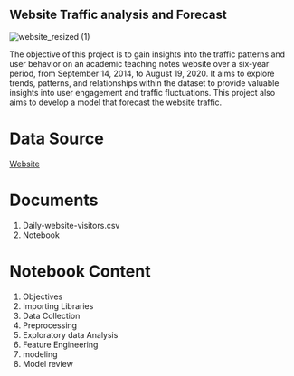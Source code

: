 ## Website Traffic analysis and Forecast


![website_resized (1)](https://github.com/Tshifhumulo10/Website-Traffic-analysis-and-Forecast/assets/115041717/f0e02225-8d02-4b7f-a578-bc23c089ea8f)

The objective of this project is to gain insights into the traffic patterns and user behavior on an academic teaching notes website over a six-year period, from September 14, 2014, to August 19, 2020. It aims to explore trends, patterns, and relationships within the dataset to provide valuable insights into user engagement and traffic fluctuations. This project also aims to develop a model that forecast the website traffic.

# Data Source

[Website](https://www.kaggle.com/datasets/bobnau/daily-website-visitors)

# Documents 

1. Daily-website-visitors.csv
2. Notebook
   
# Notebook Content

1. Objectives 
2. Importing Libraries
3. Data Collection
4. Preprocessing
5. Exploratory data Analysis
6. Feature Engineering
7. modeling
8. Model review
